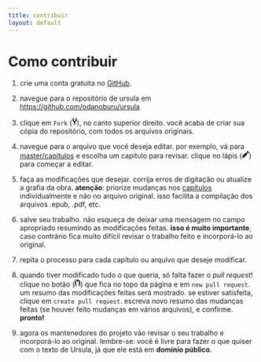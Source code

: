 ```yaml
---
title: contribuir
layout: default
---
```

# Como contribuir

1. crie uma conta gratuita no [GitHub](https://github.com/).

2. navegue para o repositório de ursula em https://github.com/odanoburu/ursula

3. clique em `Fork` (<svg aria-hidden="true" class="octicon octicon-repo-forked" height="16" version="1.1" viewBox="0 0 10 16" width="10"><path fill-rule="evenodd" d="M8 1a1.993 1.993 0 0 0-1 3.72V6L5 8 3 6V4.72A1.993 1.993 0 0 0 2 1a1.993 1.993 0 0 0-1 3.72V6.5l3 3v1.78A1.993 1.993 0 0 0 5 15a1.993 1.993 0 0 0 1-3.72V9.5l3-3V4.72A1.993 1.993 0 0 0 8 1zM2 4.2C1.34 4.2.8 3.65.8 3c0-.65.55-1.2 1.2-1.2.65 0 1.2.55 1.2 1.2 0 .65-.55 1.2-1.2 1.2zm3 10c-.66 0-1.2-.55-1.2-1.2 0-.65.55-1.2 1.2-1.2.65 0 1.2.55 1.2 1.2 0 .65-.55 1.2-1.2 1.2zm3-10c-.66 0-1.2-.55-1.2-1.2 0-.65.55-1.2 1.2-1.2.65 0 1.2.55 1.2 1.2 0 .65-.55 1.2-1.2 1.2z"></path></svg>), no canto superior direito. você acaba de criar sua cópia do repositório, com todos os arquivos originais.

4. navegue para o arquivo que você deseja editar. por exemplo, vá para [master/capítulos](https://github.com/labfgvt/ursula/blob/master/cap%C3%ADtulos/) e escolha um capítulo para revisar. clique no lápis (<svg aria-hidden="true" class="octicon octicon-pencil" height="16" version="1.1" viewBox="0 0 14 16" width="14"><path fill-rule="evenodd" d="M0 12v3h3l8-8-3-3-8 8zm3 2H1v-2h1v1h1v1zm10.3-9.3L12 6 9 3l1.3-1.3a.996.996 0 0 1 1.41 0l1.59 1.59c.39.39.39 1.02 0 1.41z"></path></svg>) para começar a editar.

5. faça as modificações que desejar. corrija erros de digitação ou atualize a grafia da obra. __atenção__: priorize mudanças nos [capítulos](https://github.com/labfgvt/ursula/blob/master/cap%C3%ADtulos/) individualmente e não no arquivo original. isso facilita a compilação dos arquivos .epub, .pdf, etc.

6. salve seu trabalho. não esqueça de deixar uma mensagem no campo apropriado resumindo as modificações feitas. __isso é muito importante__, caso contrário fica muito difícil revisar o trabalho feito e incorporá-lo ao original.

7. repita o processo para cada capítulo ou arquivo que deseje modificar.

8. quando tiver modificado tudo o que queria, só falta fazer o _pull request_! clique no botão (<svg aria-hidden="true" class="octicon octicon-git-pull-request" height="16" version="1.1" viewBox="0 0 12 16" width="12"><path fill-rule="evenodd" d="M11 11.28V5c-.03-.78-.34-1.47-.94-2.06C9.46 2.35 8.78 2.03 8 2H7V0L4 3l3 3V4h1c.27.02.48.11.69.31.21.2.3.42.31.69v6.28A1.993 1.993 0 0 0 10 15a1.993 1.993 0 0 0 1-3.72zm-1 2.92c-.66 0-1.2-.55-1.2-1.2 0-.65.55-1.2 1.2-1.2.65 0 1.2.55 1.2 1.2 0 .65-.55 1.2-1.2 1.2zM4 3c0-1.11-.89-2-2-2a1.993 1.993 0 0 0-1 3.72v6.56A1.993 1.993 0 0 0 2 15a1.993 1.993 0 0 0 1-3.72V4.72c.59-.34 1-.98 1-1.72zm-.8 10c0 .66-.55 1.2-1.2 1.2-.65 0-1.2-.55-1.2-1.2 0-.65.55-1.2 1.2-1.2.65 0 1.2.55 1.2 1.2zM2 4.2C1.34 4.2.8 3.65.8 3c0-.65.55-1.2 1.2-1.2.65 0 1.2.55 1.2 1.2 0 .65-.55 1.2-1.2 1.2z"></path></svg>) que fica no topo da página e em `new pull request`. um resumo das modificações feitas será mostrado. se estiver satisfeita, clique em `create pull request`. escreva novo resumo das mudanças feitas (se houver feito mudanças em vários arquivos), e confirme. __pronto!__

9. agora os mantenedores do projeto vão revisar o seu trabalho e incorporá-lo ao original. lembre-se: você é livre para fazer o que quiser com o texto de Ursula, já que ele está em __domínio público__.
